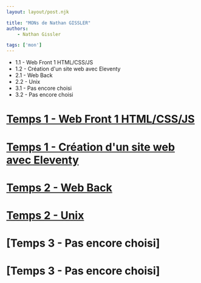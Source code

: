 ```yaml
---
layout: layout/post.njk

title: "MONs de Nathan GISSLER"
authors:
    - Nathan Gissler

tags: ['mon']
---
```


<!-- début résumé -->

- 1.1 - Web Front 1 HTML/CSS/JS
- 1.2 - Création d'un site web avec Eleventy
- 2.1 - Web Back
- 2.2 - Unix
- 3.1 - Pas encore choisi
- 3.2 - Pas encore choisi

<!-- fin résumé -->

# [Temps 1 - Web Front 1 HTML/CSS/JS](mon-1-1)

# [Temps 1 - Création d'un site web avec Eleventy](mon-1-2)

# [Temps 2 - Web Back](mon-2-1)

# [Temps 2 - Unix](mon-2-2)

# [Temps 3 - Pas encore choisi]

# [Temps 3 - Pas encore choisi]